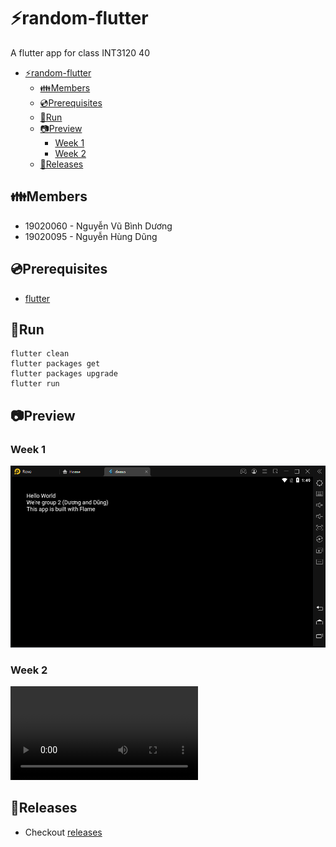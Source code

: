 # ⚡random-flutter
A flutter app for class INT3120 40

- [⚡random-flutter](#random-flutter)
  - [👪Members](#members)
  - [💿Prerequisites](#prerequisites)
  - [🏃Run](#run)
  - [📷Preview](#preview)
    - [Week 1](#week-1)
    - [Week 2](#week-2)
  - [📢Releases](#releases)

## 👪Members
- 19020060 - Nguyễn Vũ Bình Dương
- 19020095 - Nguyễn Hùng Dũng

## 💿Prerequisites
- [flutter](https://docs.flutter.dev/get-started/install)

## 🏃Run
```
flutter clean
flutter packages get
flutter packages upgrade
flutter run
```

## 📷Preview

### Week 1
![demo_week1](/preview/demo_preview.png)

### Week 2
![demo_week2](/preview/demo_week2.mp4)

## 📢Releases
- Checkout [releases](https://github.com/duongoku/random-flutter/releases)